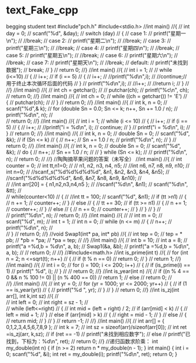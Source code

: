 # text_Fake_cpp
begging student text
#include"pch.h"
#include<stdio.h>
//int main()
//{
//	int day = 0;
//	scanf("%d", &day);
//	switch (day)
//	{
//	case 1:
//		printf("星期一\n");
//		//break;
//	case 2:
//		printf("星期二\n");
//		//break;
//	case 3:
//		printf("星期三\n");
//		//break;
//	case 4:
//		printf("星期四\n");
//		//break;
//	case 5:
//		printf("星期五\n");
//		//break;
//	case 6:
//		printf("星期六\n");
//		//break;
//	case 7:
//		printf("星期天\n");
//		//break;
//	default:
//		printf("未找到数据");
//		break;
//	}
//	return 0;
//}
//int main()
//{
//	int i = 1;
//
//	while (i<=10)
//	{
//		i++;
//		if (i == 5)
//		{
//			i++;
//			//printf("%d\n",i);
//			//continue;//用于终止本次循环后面的代码
//		}
//		printf("%d\n",i);
//		//i++;
//		//return i;
//	}
//
//}
//int main()
//{
//	int ch = getchar();
//
//	putchar(ch);
//	printf("%c\n", ch);
//	return 0;
//}
//int main()
//{
//	int ch = 0;
//	while ((ch = getchar()) != 'E')
//	{
//		putchar(ch);
//
//	}
//	return 0;
//}
//int main()
//{
//	int k, n = 0;
//	scanf("%d",& k);
//	for (double Sn = 0.0; Sn <= k; n++, Sn += 1.0 / n);
//	printf("%d\n", n);
//		
//	return 0;
//}
//int main()
//{
//	int i = 1;
//	while (i <= 10)
//	{
//		i++;
//		if (i == 5)
//		{
//			i++;
//			//printf("i = %d\n", i);
//			continue;
//		}
//		printf("i = %d\n", i);
//	}
//	return 0;
//}
//int main()
//{
//	int k, n = 0;
//	double Sn = 0;
//	scanf("%d", &k);
//	if (Sn <= k)
//	{
//		n++;
//		Sn += 1.0 / n;
//		printf("%d\n", n);
//	}
//	return 0;
//}
//int main()
//{
//	int k, n = 0;
//	double Sn = 0;
//	scanf("%d", &k);
//	do {
//		n++;
//		Sn += 1.0 / n;
//
//	} while (Sn <= k);
//
//	printf("%d\n", n);
//	return 0;
//
//}
//陶陶摘苹果问题的答案（未写全）
//int main()
//{
//	int counter = 0;
//	int tt,n1=0;
//	// n1, n2, n3, n4, n5;
//	//int n6, n7, n8, n9, n10;
//	int n=0;
//	//scanf_s("%d%d%d%d%d", &n1, &n2, &n3, &n4, &n5);
//	//scanf("%d%d%d%d%d", &n6, &n7, &n8, &n9, &n10);
//	
//	//int arr[20] = { n1,n2,n3,n4,n5 };
//	//scanf("%d\n", &n1);
//	scanf("%d\n", &tt);
//	
//	while(counter<10)
//	{ 
//		//int tt = 100;
//		scanf("%d", &n1);
//		if (tt >n1)
//	{
//		n += 1;
//		counter++;
//	}
//	else
//	{
//		tt += 30;
//		if (tt >= n1)
//		{
//			n += 1;
//			counter++;
//		}
//		else
//		{
//			n += 0;
//			counter++;
//		}
//	}
//	}
//	
//	printf("%d\n", n);
//	return 0;
//}
//int main()
//{
//
//    int m = 0;
//    scanf("%d", m);
//    int t = 1;
//    int n = 0;
//    while (n <= m)
//    {
//        n++;
//        printf("%d\n", n);
//   
//    }
//    return 0;
//}
//void Swap1(int* pa, int* pb)
//{
//	int tep = 0;
//	tep = * pb;
//	*pb = *pa;
//	*pa = tep;
//
//}
//int main()
//{
//	int b = 10;
//	int a = 8;
//	printf("a =%d,b = %d\n", a, b);
//	Swap1(&a, &b);
//	printf("a =%d,b = %d\n", a, b);
//
//	return 0;
//
//}
//#include<math.h>
//int is_prime(int t)
//{
//	for (int n = 2; n <=sqrt(t); n++)
//	{
//		if (t % n == 0)
//			return 0;
//	}
//	return 1;
//}
//int main()
//{
//	int i = 0;
//	for (i = 100; i <= 200; i++)
//	{
//		if (is_prime(i) == 1)
//			printf(" %d", i);
//	}
//
//	return 0;
//}
//int is_year(int n)
//{
//	if ((n % 4 == 0 && n % 100 != 0) || (n % 400 == 0))
//		return 1;
//	else
//		return 0;
//	
//}
//int main()
//{
//	int yr = 0;
//	for (yr = 1000; yr <= 2000; yr++)
//	{
//		if (1 == is_year(yr))
//		{
//			printf("%d ", yr);
//		}
//	}
//	return 0;
//}
//int is_zj(int arr[], int k,int sz)
//{
//	
//	int left = 0;
//	int right = sz - 1;
//	
//	while (left<=right)
//	{
//		int mid = (left + right) / 2;
//		if (arr[mid] < k)
//		{
//			left = mid + 1;
//		}
//		else if (arr[mid] > k)
//		{
//			right = mid - 1;
//		}
//		else
//		{
//			return mid;
//		}
//	}
//	return -1;
//
//}
//int main()
//{
//	int arr[] = { 0,1,2,3,4,5,6,7,8,9 };
//	int k = 7;
//	int sz = sizeof(arr)/sizeof(arr[0]);
//	int ret =is_zj(arr, k,sz);
//	if (ret == -1)
//		printf("未找到相应数字");
//	else
//		printf("已找到，下标为：%d\n", ret);
//		return 0;
//}
//递归函数求阶乘：
int my_double(int n)
{
	if (n >= 2)
		return  n * my_double(n - 1);
}
int main()
{
	int i = 0;
	scanf("%d", &i);
	int ret = my_double(i);
	printf("%d\n", ret);
	return 0;
}
